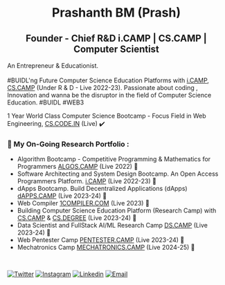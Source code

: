 <h1 align="center">Prashanth BM (Prash)</h1>
<h2 align="center">Founder - Chief R&D i.CAMP | CS.CAMP | Computer Scientist  </h2>



                                                               
An Entrepreneur & Educationist. <br><br>
#BUIDL'ng Future Computer Science Education Platforms with [i.CAMP](https://i.CAMP), [CS.CAMP](https://CS.CAMP) (Under R & D - Live 2022-23). Passionate about coding , Innovation and wanna be the disruptor in the field of Computer Science Education. #BUIDL #WEB3

1 Year World Class Computer Science Bootcamp - Focus Field in Web Engineering, [CS.CODE.IN](https://cs.code.in) (Live) ✔️ 
### 💼 My On-Going Research Portfolio : 
* Algorithm Bootcamp - Competitive Programming & Mathematics for Programmers [ALGOS.CAMP](https://algos.camp) (Live 2022) 🔄
* Software Architecting and System Design Bootcamp. An Open Access Programmers Platform. [i.CAMP](https://i.CAMP) (Live 2022-23) 🔄
* dApps Bootcamp. Build Decentralized Applications (dApps) [dAPPS.CAMP](https://DAPPS.CAMP) (Live 2023-24) 🔄
* Web Compiler [1COMPILER.COM](http://1compiler.com/) (Live 2023) 🔄
* Building Computer Science Education Platform (Research Camp) with [CS.CAMP](https://CS.CAMP) & [CS.DEGREE](https://CS.DEGREE) (Live 2023-24)  🔄
* Data Scientist and FullStack AI/ML Research Camp [DS.CAMP](https://DS.CAMP) (Live 2023-24)  🔄
* Web Pentester Camp [PENTESTER.CAMP](https://PENTESTER.CAMP) (Live 2023-24)  🔄
* Mechatronics Camp [MECHATRONICS.CAMP](https://MECHATRONICS.CAMP) (Live 2024-25)  🔄

<br>

[![Twitter](https://img.shields.io/badge/Twitter-%40iprashanth__-%231DA1F2)](https://twitter.com/iprashanth_) 
[![Instagram](https://img.shields.io/badge/Instagram-prash.life-%23bc2a8d%09)](https://instagram.com/prash.life)
[![Linkedin](https://img.shields.io/badge/Linked%20in-prashanthteja-blue)](https://www.linkedin.com/in/prashanthteja)
[![Email](https://img.shields.io/badge/Email-prash@i.camp-red)](mailto:prash@i.camp)


<!--
**ip11/ip11** is a ✨ _special_ ✨ repository because its `README.md` (this file) appears on your GitHub profile.

Here are some ideas to get you started:

- 🔭 I’m currently working on ...
- 🌱 I’m currently learning ...
- 👯 I’m looking to collaborate on ...
- 🤔 I’m looking for help with ...
- 💬 Ask me about ...
- 📫 How to reach me: ...
- 😄 Pronouns: ...
- ⚡ Fun fact: ...
-->
